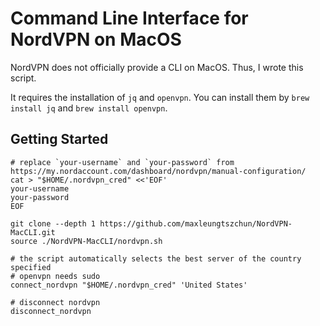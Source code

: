 # Command Line Interface for NordVPN on MacOS

NordVPN does not officially provide a CLI on MacOS. Thus, I wrote this script.

It requires the installation of `jq` and `openvpn`. You can install them by `brew install jq` and `brew install openvpn`.

## Getting Started
```shell
# replace `your-username` and `your-password` from https://my.nordaccount.com/dashboard/nordvpn/manual-configuration/
cat > "$HOME/.nordvpn_cred" <<'EOF'
your-username
your-password
EOF

git clone --depth 1 https://github.com/maxleungtszchun/NordVPN-MacCLI.git
source ./NordVPN-MacCLI/nordvpn.sh

# the script automatically selects the best server of the country specified
# openvpn needs sudo
connect_nordvpn "$HOME/.nordvpn_cred" 'United States'

# disconnect nordvpn
disconnect_nordvpn
```